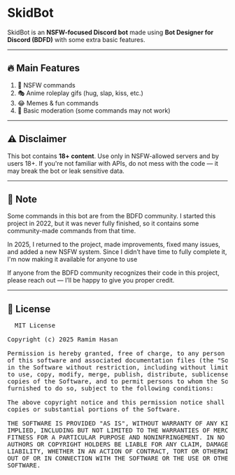 # SkidBot

SkidBot is an **NSFW-focused Discord bot** made using **Bot Designer for Discord (BDFD)** with some extra basic features.

---

## 🔥 Main Features
1. 🔞 NSFW commands  
2. 🎭 Anime roleplay gifs (hug, slap, kiss, etc.)  
3. 😂 Memes & fun commands  
4. 🔨 Basic moderation (some commands may not work)  

---

## ⚠️ Disclaimer
This bot contains **18+ content**. Use only in NSFW-allowed servers and by users 18+. If you're not familiar with APIs, do not mess with the code — it may break the bot or leak sensitive data.

---

## 📝 Note 
Some commands in this bot are from the BDFD community.
I started this project in 2022, but it was never fully finished, so it contains some community-made commands from that time.

In 2025, I returned to the project, made improvements, fixed many issues, and added a new NSFW system.
Since I didn’t have time to fully complete it, I'm now making it available for anyone to use

If anyone from the BDFD community recognizes their code in this project, please reach out — I’ll be happy to give you proper credit.  

---

## 📜 License

<pre>
  MIT License

Copyright (c) 2025 Ramim Hasan

Permission is hereby granted, free of charge, to any person obtaining a copy
of this software and associated documentation files (the "Software"), to deal
in the Software without restriction, including without limitation the rights
to use, copy, modify, merge, publish, distribute, sublicense, and/or sell
copies of the Software, and to permit persons to whom the Software is
furnished to do so, subject to the following conditions:

The above copyright notice and this permission notice shall be included in all
copies or substantial portions of the Software.

THE SOFTWARE IS PROVIDED "AS IS", WITHOUT WARRANTY OF ANY KIND, EXPRESS OR
IMPLIED, INCLUDING BUT NOT LIMITED TO THE WARRANTIES OF MERCHANTABILITY,
FITNESS FOR A PARTICULAR PURPOSE AND NONINFRINGEMENT. IN NO EVENT SHALL THE
AUTHORS OR COPYRIGHT HOLDERS BE LIABLE FOR ANY CLAIM, DAMAGES OR OTHER
LIABILITY, WHETHER IN AN ACTION OF CONTRACT, TORT OR OTHERWISE, ARISING FROM,
OUT OF OR IN CONNECTION WITH THE SOFTWARE OR THE USE OR OTHER DEALINGS IN THE
SOFTWARE.
</pre>
